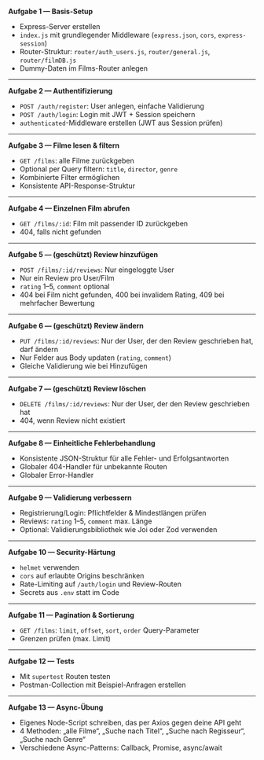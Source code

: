 **Aufgabe 1 — Basis-Setup**

-   Express-Server erstellen
-   `index.js` mit grundlegender Middleware (`express.json`, `cors`, `express-session`)
-   Router-Struktur: `router/auth_users.js`, `router/general.js`, `router/filmDB.js`
-   Dummy-Daten im Films-Router anlegen

---

**Aufgabe 2 — Authentifizierung**

-   `POST /auth/register`: User anlegen, einfache Validierung
-   `POST /auth/login`: Login mit JWT + Session speichern
-   `authenticated`-Middleware erstellen (JWT aus Session prüfen)

---

**Aufgabe 3 — Filme lesen & filtern**

-   `GET /films`: alle Filme zurückgeben
-   Optional per Query filtern: `title`, `director`, `genre`
-   Kombinierte Filter ermöglichen
-   Konsistente API-Response-Struktur

---

**Aufgabe 4 — Einzelnen Film abrufen**

-   `GET /films/:id`: Film mit passender ID zurückgeben
-   404, falls nicht gefunden

---

**Aufgabe 5 — (geschützt) Review hinzufügen**

-   `POST /films/:id/reviews`: Nur eingeloggte User
-   Nur ein Review pro User/Film
-   `rating` 1–5, `comment` optional
-   404 bei Film nicht gefunden, 400 bei invalidem Rating, 409 bei mehrfacher Bewertung

---

**Aufgabe 6 — (geschützt) Review ändern**

-   `PUT /films/:id/reviews`: Nur der User, der den Review geschrieben hat, darf ändern
-   Nur Felder aus Body updaten (`rating`, `comment`)
-   Gleiche Validierung wie bei Hinzufügen

---

**Aufgabe 7 — (geschützt) Review löschen**

-   `DELETE /films/:id/reviews`: Nur der User, der den Review geschrieben hat
-   404, wenn Review nicht existiert

---

**Aufgabe 8 — Einheitliche Fehlerbehandlung**

-   Konsistente JSON-Struktur für alle Fehler- und Erfolgsantworten
-   Globaler 404-Handler für unbekannte Routen
-   Globaler Error-Handler

---

**Aufgabe 9 — Validierung verbessern**

-   Registrierung/Login: Pflichtfelder & Mindestlängen prüfen
-   Reviews: `rating` 1–5, `comment` max. Länge
-   Optional: Validierungsbibliothek wie Joi oder Zod verwenden

---

**Aufgabe 10 — Security-Härtung**

-   `helmet` verwenden
-   `cors` auf erlaubte Origins beschränken
-   Rate-Limiting auf `/auth/login` und Review-Routen
-   Secrets aus `.env` statt im Code

---

**Aufgabe 11 — Pagination & Sortierung**

-   `GET /films`: `limit`, `offset`, `sort`, `order` Query-Parameter
-   Grenzen prüfen (max. Limit)

---

**Aufgabe 12 — Tests**

-   Mit `supertest` Routen testen
-   Postman-Collection mit Beispiel-Anfragen erstellen

---

**Aufgabe 13 — Async-Übung**

-   Eigenes Node-Script schreiben, das per Axios gegen deine API geht
-   4 Methoden: „alle Filme“, „Suche nach Titel“, „Suche nach Regisseur“, „Suche nach Genre“
-   Verschiedene Async-Patterns: Callback, Promise, async/await
